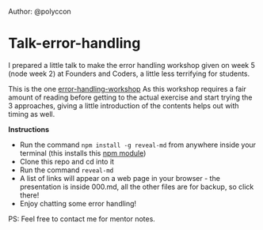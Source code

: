Author: @polyccon

# Talk-error-handling

I prepared a little talk to make the error handling workshop given on week 5 (node week 2) at Founders and Coders, a little less terrifying for students.

This is the one [error-handling-workshop](https://github.com/foundersandcoders/error-handling-workshop)
As this workshop requires a fair amount of reading before getting to the actual exercise and start trying the 3 approaches, giving a little introduction of the contents helps out with timing as well.

**Instructions**
 
 * Run the command ```npm install -g reveal-md``` from anywhere inside your terminal (this installs this [npm module](https://www.npmjs.com/package/reveal-md-export))
 * Clone this repo and cd into it
 * Run the command ```reveal-md```
 * A list of links will appear on a web page in your browser - the presentation is inside 000.md, all the other files are for backup, so click there!
 * Enjoy chatting some error handling!
 
 PS: Feel free to contact me for mentor notes.
